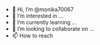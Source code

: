 - 👋 Hi, I’m @monika70067
- 👀 I’m interested in ...
- 🌱 I’m currently learning ...
- 💞️ I’m looking to collaborate on ...
- 📫 How to reach
